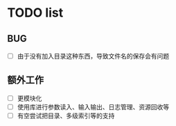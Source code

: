 # TODO list

## BUG

- [ ] 由于没有加入目录这种东西，导致文件名的保存会有问题

## 额外工作

- [ ] 更模块化
- [ ] 使用库进行参数读入、输入输出、日志管理、资源回收等
- [ ] 有空尝试把目录、多级索引等的支持
